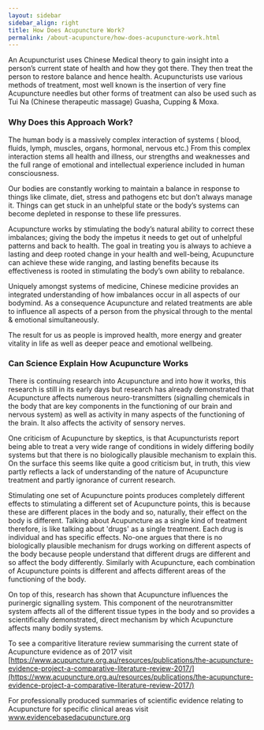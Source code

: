```yaml
---
layout: sidebar
sidebar_align: right
title: How Does Acupuncture Work?
permalink: /about-acupuncture/how-does-acupuncture-work.html
---
```


An Acupuncturist uses Chinese Medical theory to gain insight into a person’s current state of health and how they got there. They then treat the person to restore balance and hence health. Acupuncturists use various methods of treatment, most well known is the insertion of very fine Acupuncture needles but other forms of treatment can also be used such as Tui Na (Chinese therapeutic massage) Guasha, Cupping & Moxa.

### Why Does this Approach Work?
The human body is a massively complex interaction of systems ( blood, fluids, lymph, muscles, organs, hormonal, nervous etc.) From this complex interaction stems all health and illness, our strengths and weaknesses and the full range of emotional and intellectual experience included in human consciousness.

Our bodies are constantly working to maintain a balance in response to things like climate, diet, stress and pathogens etc but don’t always manage it. Things can get stuck in an unhelpful state or the body’s systems can become depleted in response to these life pressures.

Acupuncture works by stimulating the body’s natural ability to correct these imbalances; giving the body the impetus it needs to get out of unhelpful patterns and back to health. The goal in treating you is always to achieve a lasting and deep rooted change in your health and well-being, Acupuncture can achieve these wide ranging, and lasting benefits because its effectiveness is rooted in stimulating the body’s own ability to rebalance.

Uniquely amongst systems of medicine, Chinese medicine provides an integrated understanding of how imbalances occur in all aspects of our bodymind. As a consequence Acupuncture and related treatments are able to influence all aspects of a person from the physical through to the mental & emotional simultaneously.

The result for us as people is improved health, more energy and greater vitality in life as well as deeper peace and emotional wellbeing.

### Can Science Explain How Acupuncture Works

There is continuing research into Acupuncture and into how it works, this research is still in its early days but research has already demonstrated that Acupuncture affects numerous neuro-transmitters (signalling chemicals in the body that are key components in the functioning of our brain and nervous system) as well as activity in many aspects of the functioning of the brain. It also affects the activity of sensory nerves.

One criticism of Acupuncture by skeptics, is that Acupuncturists report being able to treat a very wide range of conditions in widely differing bodily systems but that there is no biologically plausible mechanism to explain this. On the surface this seems like quite a good criticism but, in truth, this view partly reflects a lack of understanding of the nature of Acupuncture treatment and partly ignorance of current research.

Stimulating one set of Acupuncture points produces completely different effects to stimulating a different set of Acupuncture points, this is because these are different places in the body and so, naturally, their effect on the body is different. Talking about Acupuncture as a single kind of treatment therefore, is like talking about 'drugs' as a single treatment. Each drug is individual and has specific effects. No-one argues that there is no biologically plausible mechanism for drugs working on different aspects of the body because people understand that different drugs are different and so affect the body differently. Similarly with Acupuncture, each combination of Acupuncture points is different and affects different areas of the functioning of the body.

On top of this, research has shown that Acupuncture influences the purinergic signalling system.  This component of the neurotransmitter system affects all of the different tissue types in the body and so provides a scientifically demonstrated, direct mechanism by which Acupuncture affects many bodily systems.



To see a comparitive literature review summarising the current state of Acupuncture evidence as of 2017 visit [https://www.acupuncture.org.au/resources/publications/the-acupuncture-evidence-project-a-comparative-literature-review-2017/](https://www.acupuncture.org.au/resources/publications/the-acupuncture-evidence-project-a-comparative-literature-review-2017/)

For professionally produced summaries of scientific evidence relating to Acupuncture for specific clinical areas visit www.evidencebasedacupuncture.org


